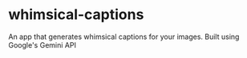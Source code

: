 # whimsical-captions
An app that generates whimsical captions for your images. Built using Google's Gemini API

